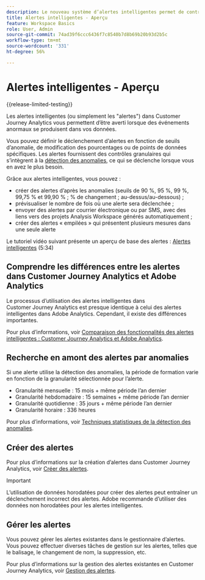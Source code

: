 ```yaml
---
description: Le nouveau système d’alertes intelligentes permet de contrôler plus précisément les alertes et intègre la détection des anomalies au système d’alerte.
title: Alertes intelligentes - Aperçu
feature: Workspace Basics
role: User, Admin
source-git-commit: 74ad39f6ccc6436f7c8540b7d8b69b20b93d2b5c
workflow-type: tm+mt
source-wordcount: '331'
ht-degree: 56%

---
```


# Alertes intelligentes - Aperçu

{{release-limited-testing}}

Les alertes intelligentes (ou simplement les &quot;alertes&quot;) dans Customer Journey Analytics vous permettent d’être averti lorsque des événements anormaux se produisent dans vos données.

Vous pouvez définir le déclenchement d’alertes en fonction de seuils d’anomalie, de modification des pourcentages ou de points de données spécifiques. Les alertes fournissent des contrôles granulaires qui s’intègrent à la [détection des anomalies](/help/analysis-workspace/c-anomaly-detection/anomaly-detection.md), ce qui se déclenche lorsque vous en avez le plus besoin.

Grâce aux alertes intelligentes, vous pouvez :

* créer des alertes d’après les anomalies (seuils de 90 %, 95 %, 99 %, 99,75 % et 99,90 % ; % de changement ; au-dessus/au-dessous) ;
* prévisualiser le nombre de fois où une alerte sera déclenchée ;
* envoyer des alertes par courrier électronique ou par SMS, avec des liens vers des projets Analysis Workspace générés automatiquement ;
* créer des alertes « empilées » qui présentent plusieurs mesures dans une seule alerte

Le tutoriel vidéo suivant présente un aperçu de base des alertes : [Alertes intelligentes](https://experienceleague.adobe.com/docs/analytics-learn/tutorials/data-science/intelligent-alerts.html?lang=fr) (5:34)

## Comprendre les différences entre les alertes dans Customer Journey Analytics et Adobe Analytics

Le processus d’utilisation des alertes intelligentes dans Customer Journey Analytics est presque identique à celui des alertes intelligentes dans Adobe Analytics. Cependant, il existe des différences importantes.

Pour plus d’informations, voir [Comparaison des fonctionnalités des alertes intelligentes : Customer Journey Analytics et Adobe Analytics](/help/analysis-workspace/c-intelligent-alerts/alerts-feature-comparison.md).

## Recherche en amont des alertes par anomalies

Si une alerte utilise la détection des anomalies, la période de formation varie en fonction de la granularité sélectionnée pour l’alerte.

* Granularité mensuelle : 15 mois + même période l’an dernier
* Granularité hebdomadaire : 15 semaines + même période l’an dernier
* Granularité quotidienne : 35 jours + même période l’an dernier
* Granularité horaire : 336 heures

Pour plus d’informations, voir [Techniques statistiques de la détection des anomalies](/help/analysis-workspace/c-anomaly-detection/statistics-anomaly-detection.md).

## Créer des alertes

Pour plus d’informations sur la création d’alertes dans Customer Journey Analytics, voir [Créer des alertes](/help/analysis-workspace/c-intelligent-alerts/alert-builder.md).

>[!IMPORTANT]
>
>L’utilisation de données horodatées pour créer des alertes peut entraîner un déclenchement incorrect des alertes. Adobe recommande d’utiliser des données non horodatées pour les alertes intelligentes.

## Gérer les alertes

Vous pouvez gérer les alertes existantes dans le gestionnaire d’alertes. Vous pouvez effectuer diverses tâches de gestion sur les alertes, telles que le balisage, le changement de nom, la suppression, etc.

Pour plus d’informations sur la gestion des alertes existantes en Customer Journey Analytics, voir [Gestion des alertes](/help/analysis-workspace/c-intelligent-alerts/alert-manager.md).

